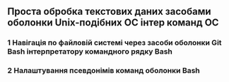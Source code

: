 ## Проста обробка текстових даних засобами оболонки Unix-подібних ОС інтер команд ОС

### 1 Навігація по файловій системі через засоби оболонки Git Bash інтерпретатору командного рядку Bash

### 2 Налаштування псевдонімів команд оболонки Bash

